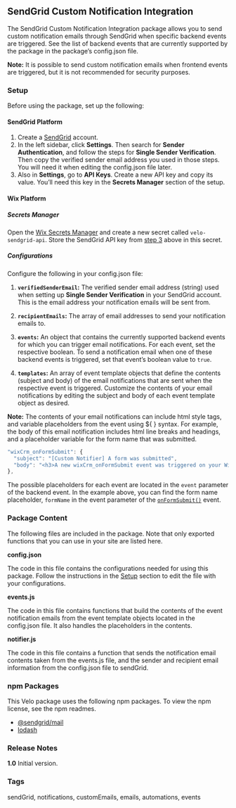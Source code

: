 ## SendGrid Custom Notification Integration  

The SendGrid Custom Notification Integration package allows you to send custom notification emails through SendGrid when specific backend events are triggered. See the list of backend events that are currently supported by the package in the package’s config.json file. 

**Note:** It is possible to send custom notification emails when frontend events are triggered, but it is not recommended for security purposes.


### Setup 

Before using the package, set up the following:


#### SendGrid Platform 



1. Create a [SendGrid](https://sendgrid.com/) account.
2. In the left sidebar, click **Settings**. Then search for **Sender Authentication**, and follow the steps for **Single Sender Verification**. Then copy the verified sender email address you used in those steps. You will need it when editing the config.json file later.
3. Also in **Settings**, go to **API Keys**. Create a new API key and copy its value. You’ll need this key in the **Secrets Manager** section of the setup.


#### Wix Platform 


##### Secrets Manager 
Open the [Wix Secrets Manager](https://support.wix.com/en/article/velo-about-the-secrets-manager) and create a new secret called `velo-sendgrid-api`. Store the SendGrid API key from [step 3](#sendgrid-platform) above in this secret.


##### Configurations

Configure the following in your config.json file: 

1. **`verifiedSenderEmail`:** The verified sender email address (string) used when setting up **Single Sender Verification** in your SendGrid account. This is the email address your notification emails will be sent from. 

2. **`recipientEmails`:** The array of email addresses to send your notification emails to.

3. **`events`:** An object that contains the currently supported backend events for which you can trigger email notifications. For each event, set the respective boolean. To send a notification email when one of these backend events is triggered, set that event’s boolean value to `true`. 

4. **`templates`:** An array of event template objects that define the contents (subject and body) of the email notifications that are sent when the respective event is triggered. Customize the contents of your email notifications by editing the subject and body of each event template object as desired. 

**Note:** The contents of your email notifications can include html style tags, and variable placeholders from the event using ${ } syntax. For example, the body of this email notification includes html line breaks and headings, and a placeholder variable for the form name that was submitted.   

```js
"wixCrm_onFormSubmit": {
  "subject": "[Custom Notifier] A form was submitted",
  "body": "<h3>A new wixCrm_onFormSubmit event was triggered on your Wix site!</h3><strong>Event Details:</strong><br>form name: ${formName} <br><br><font color='grey'>You can control notification settings for future events by going to your Wix website's editor -> Packages -> @velo/sendgrid-custom-notification-integration</font>"
},
```

The possible placeholders for each event are located in the `event` parameter of the backend event. In the example above, you can find the form name placeholder, `formName` in the event parameter of the [`onFormSubmit()`](https://www.wix.com/velo/reference/wix-crm-backend/events/onformsubmit) event. 


### Package Content 
The following files are included in the package. Note that only exported functions that you can use in your site are listed here.

**config.json**

The code in this file contains the configurations needed for using this package. Follow the instructions in the [Setup](#configurations) section to edit the file with your configurations.

**events.js**

The code in this file contains functions that build the contents of the event notification emails from the event template objects located in the config.json file. It also handles the placeholders in the contents. 

**notifier.js**

The code in this file contains a function that sends the notification email contents taken from the events.js file, and the sender and recipient email information from the config.json file to sendGrid. 


### npm Packages 

This Velo package uses the following npm packages. To view the npm license, see the npm readmes.

*   [@sendgrid/mail](https://www.npmjs.com/package/@sendgrid/mail)
*   [lodash](https://www.npmjs.com/package/lodash)


### Release Notes 

**1.0** Initial version.


### Tags 

sendGrid, notifications, customEmails, emails, automations, events